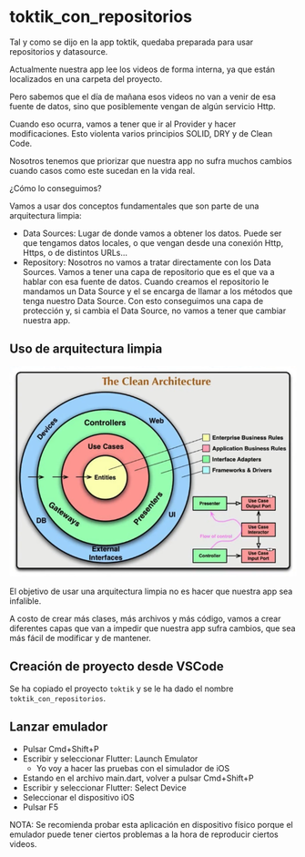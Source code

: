 # toktik_con_repositorios

Tal y como se dijo en la app toktik, quedaba preparada para usar repositorios y datasource.

Actualmente nuestra app lee los videos de forma interna, ya que están localizados en una carpeta del proyecto.

Pero sabemos que el día de mañana esos videos no van a venir de esa fuente de datos, sino que posiblemente vengan de algún servicio Http.

Cuando eso ocurra, vamos a tener que ir al Provider y hacer modificaciones. Esto violenta varios principios SOLID, DRY y de Clean Code.

Nosotros tenemos que priorizar que nuestra app no sufra muchos cambios cuando casos como este sucedan en la vida real.

¿Cómo lo conseguimos?

Vamos a usar dos conceptos fundamentales que son parte de una arquitectura limpia:

- Data Sources: Lugar de donde vamos a obtener los datos. Puede ser que tengamos datos locales, o que vengan desde una conexión Http, Https, o de distintos URLs...
- Repository: Nosotros no vamos a tratar directamente con los Data Sources. Vamos a tener una capa de repositorio que es el que va a hablar con esa fuente de datos. Cuando creamos el repositorio le mandamos un Data Source y el se encarga de llamar a los métodos que tenga nuestro Data Source. Con esto conseguimos una capa de protección y, si cambia el Data Source, no vamos a tener que cambiar nuestra app.

## Uso de arquitectura limpia

![alt Arquitectura Limpia](../Images/04_Clean_Architecture.png)

El objetivo de usar una arquitectura limpia no es hacer que nuestra app sea infalible.

A costo de crear más clases, más archivos y más código, vamos a crear diferentes capas que van a impedir que nuestra app sufra cambios, que sea más fácil de modificar y de mantener.

## Creación de proyecto desde VSCode

Se ha copiado el proyecto `toktik` y se le ha dado el nombre `toktik_con_repositorios`.

## Lanzar emulador

- Pulsar Cmd+Shift+P
- Escribir y seleccionar Flutter: Launch Emulator
  - Yo voy a hacer las pruebas con el simulador de iOS
- Estando en el archivo main.dart, volver a pulsar Cmd+Shift+P
- Escribir y seleccionar Flutter: Select Device
- Seleccionar el dispositivo iOS
- Pulsar F5

NOTA: Se recomienda probar esta aplicación en dispositivo físico porque el emulador puede tener ciertos problemas a la hora de reproducir ciertos videos.
